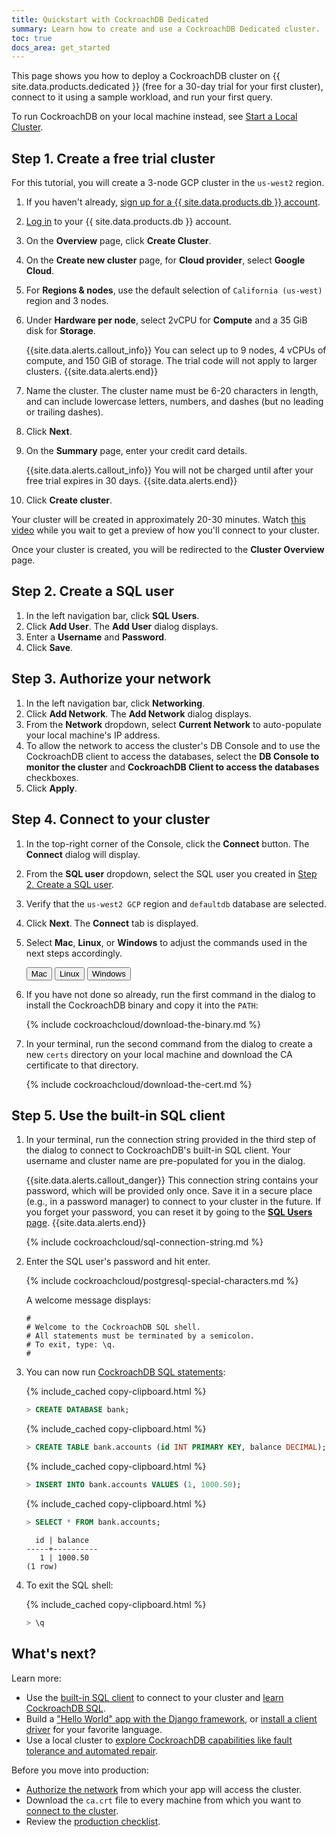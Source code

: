```yaml
---
title: Quickstart with CockroachDB Dedicated
summary: Learn how to create and use a CockroachDB Dedicated cluster.
toc: true
docs_area: get_started
---
```


This page shows you how to deploy a CockroachDB cluster on {{ site.data.products.dedicated }} (free for a 30-day trial for your first cluster), connect to it using a sample workload, and run your first query.

To run CockroachDB on your local machine instead, see [Start a Local Cluster](quickstart.html?filters=local).

## Step 1. Create a free trial cluster

For this tutorial, you will create a 3-node GCP cluster in the `us-west2` region.

1. If you haven't already, <a href="https://cockroachlabs.cloud/signup?referralId=docs_quickstart_trial" rel="noopener" target="_blank">sign up for a {{ site.data.products.db }} account</a>.
1. [Log in](https://cockroachlabs.cloud/) to your {{ site.data.products.db }} account.
1. On the **Overview** page, click **Create Cluster**.
1. On the **Create new cluster** page, for **Cloud provider**, select **Google Cloud**.
1. For **Regions & nodes**, use the default selection of `California (us-west)` region and 3 nodes.
1. Under **Hardware per node**, select 2vCPU for **Compute** and a 35 GiB disk for **Storage**.

    {{site.data.alerts.callout_info}}
    You can select up to 9 nodes, 4 vCPUs of compute, and 150 GiB of storage. The trial code will not apply to larger clusters.
    {{site.data.alerts.end}}

1. Name the cluster. The cluster name must be 6-20 characters in length, and can include lowercase letters, numbers, and dashes (but no leading or trailing dashes).
1. Click **Next**.
1. On the **Summary** page, enter your credit card details.

    {{site.data.alerts.callout_info}}
    You will not be charged until after your free trial expires in 30 days.
    {{site.data.alerts.end}}

1. Click **Create cluster**.

Your cluster will be created in approximately 20-30 minutes. Watch [this video](https://www.youtube.com/watch?v=XJZD1rorEQE) while you wait to get a preview of how you'll connect to your cluster.

Once your cluster is created, you will be redirected to the **Cluster Overview** page.

## Step 2. Create a SQL user

1. In the left navigation bar, click **SQL Users**.
1. Click **Add User**. The **Add User** dialog displays.
1. Enter a **Username** and **Password**.
1. Click **Save**.

## Step 3. Authorize your network

1. In the left navigation bar, click **Networking**.
1. Click **Add Network**. The **Add Network** dialog displays.
1. From the **Network** dropdown, select **Current Network** to auto-populate your local machine's IP address.
1. To allow the network to access the cluster's DB Console and to use the CockroachDB client to access the databases, select the **DB Console to monitor the cluster** and **CockroachDB Client to access the databases** checkboxes.
1. Click **Apply**.

## Step 4. Connect to your cluster

1. In the top-right corner of the Console, click the **Connect** button. The **Connect** dialog will display.
1. From the **SQL user** dropdown, select the SQL user you created in [Step 2. Create a SQL user](#step-2-create-a-sql-user).
1. Verify that the `us-west2 GCP` region and `defaultdb` database are selected.
1. Click **Next**. The **Connect** tab is displayed.
1. Select **Mac**, **Linux**, or **Windows** to adjust the commands used in the next steps accordingly.

    <div class="filters clearfix">
      <button class="filter-button page-level" data-scope="mac">Mac</button>
      <button class="filter-button page-level" data-scope="linux">Linux</button>
      <button class="filter-button page-level" data-scope="windows">Windows</button>
    </div>

1. If you have not done so already, run the first command in the dialog to install the CockroachDB binary and copy it into the `PATH`:

    {% include cockroachcloud/download-the-binary.md %}

1. In your terminal, run the second command from the dialog to create a new `certs` directory on your local machine and download the CA certificate to that directory.

    {% include cockroachcloud/download-the-cert.md %}

## Step 5. Use the built-in SQL client

1. In your terminal, run the connection string provided in the third step of the dialog to connect to CockroachDB's built-in SQL client. Your username and cluster name are pre-populated for you in the dialog.

    {{site.data.alerts.callout_danger}}
    This connection string contains your password, which will be provided only once. Save it in a secure place (e.g., in a password manager) to connect to your cluster in the future. If you forget your password, you can reset it by going to the [**SQL Users** page](user-authorization.html).
    {{site.data.alerts.end}}

    {% include cockroachcloud/sql-connection-string.md %}

1. Enter the SQL user's password and hit enter.

    {% include cockroachcloud/postgresql-special-characters.md %}

    A welcome message displays:

    ~~~
    #
    # Welcome to the CockroachDB SQL shell.
    # All statements must be terminated by a semicolon.
    # To exit, type: \q.
    #
    ~~~

1. You can now run [CockroachDB SQL statements](learn-cockroachdb-sql.html):

    {% include_cached copy-clipboard.html %}
    ~~~ sql
    > CREATE DATABASE bank;
    ~~~

    {% include_cached copy-clipboard.html %}
    ~~~ sql
    > CREATE TABLE bank.accounts (id INT PRIMARY KEY, balance DECIMAL);
    ~~~

    {% include_cached copy-clipboard.html %}
    ~~~ sql
    > INSERT INTO bank.accounts VALUES (1, 1000.50);
    ~~~

    {% include_cached copy-clipboard.html %}
    ~~~ sql
    > SELECT * FROM bank.accounts;
    ~~~

    ~~~
      id | balance
    -----+----------
       1 | 1000.50
    (1 row)
    ~~~

1. To exit the SQL shell:

    {% include_cached copy-clipboard.html %}
    ~~~ sql
    > \q
    ~~~

## What's next?

Learn more:

- Use the [built-in SQL client](../{{site.[version](cluster-settings.html#setting-version)s["stable"]}}/cockroach-sql.html) to connect to your cluster and [learn CockroachDB SQL](learn-cockroachdb-sql.html).
- Build a ["Hello World" app with the Django framework](../{{site.[version](cluster-settings.html#setting-version)s["stable"]}}/build-a-python-app-with-cockroachdb-django.html), or [install a client driver](../{{site.[version](cluster-settings.html#setting-version)s["stable"]}}/install-client-drivers.html) for your favorite language.
- Use a local cluster to [explore CockroachDB capabilities like fault tolerance and automated repair](../{{site.[version](cluster-settings.html#setting-version)s["stable"]}}/demo-fault-tolerance-and-recovery.html).

Before you move into production:

- [Authorize the network](connect-to-your-cluster.html#step-1-authorize-your-network) from which your app will access the cluster.
- Download the `ca.crt` file to every machine from which you want to [connect to the cluster](connect-to-your-cluster.html#step-2-select-a-connection-method).
- Review the [production checklist](production-checklist.html).
